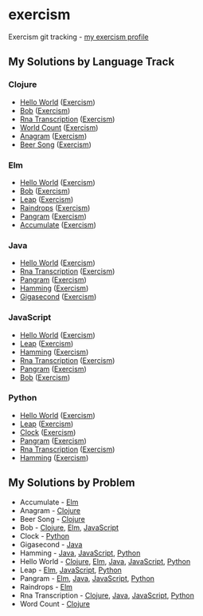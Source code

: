 # exercism
Exercism git tracking - [my exercism profile](http://exercism.io/BenBarrett89)

## My Solutions by Language Track
### Clojure
* [Hello World](clojure/hello-world/src/hello_world.clj) ([Exercism](http://exercism.io/exercises/cbe604c4c8df412199c841b99ebb8f57))
* [Bob](clojure/bob/src/bob.clj) ([Exercism](http://exercism.io/exercises/95763522a7444d5eb85e44a7b8024d47))
* [Rna Transcription](clojure/rna-transcription/src/rna_transcription.clj) ([Exercism](http://exercism.io/exercises/9e5b7cda40a64706b3955010656e9fd5))
* [World Count](clojure/word-count/src/word_count.clj) ([Exercism](http://exercism.io/exercises/ac3ea3998402499e805f3bd596744a8a))
* [Anagram](clojure/anagram/src/anagram.clj) ([Exercism](http://exercism.io/exercises/27ac515367854e1288ce89478a953fa6))
* [Beer Song](clojure/beer-song/src/beer_song.clj) ([Exercism](http://exercism.io/exercises/dd13bd4ce5c2441081707a16cab9a50a))

### Elm
* [Hello World](elm/hello-world/HelloWorld.elm) ([Exercism](http://exercism.io/exercises/3b16987ed0534b03806bab79a63852ad))
* [Bob](elm/bob/Bob.elm) ([Exercism](http://exercism.io/exercises/c466ee95a2884161930a76e4af22336d))
* [Leap](elm/leap/Leap.elm) ([Exercism](http://exercism.io/exercises/71bb2c4e44d04e1caacf0314393b89ff))
* [Raindrops](elm/raindrops/Raindrops.elm) ([Exercism](http://exercism.io/exercises/2b17e97f826e4365b3d09131c0e9f27f))
* [Pangram](elm/pangram/Pangram.elm) ([Exercism](http://exercism.io/exercises/31665d4a97244735b15cfda757c634a0))
* [Accumulate](elm/accumulate/Accumulate.elm) ([Exercism](http://exercism.io/exercises/8298f3c8727c468cafc75a64caa0e08d))

### Java
* [Hello World](java/hello-world/src/main/java/HelloWorld.java) ([Exercism](http://exercism.io/exercises/79f7f96b14c54c77bf30865227d6cdcc))
* [Rna Transcription](java/rna-transcription/src/main/java/RnaTranscription.java) ([Exercism](http://exercism.io/exercises/f4d4e13412b546fb9cdcf74dccee1525))
* [Pangram](java/pangram/src/main/java/PangramChecker.java) ([Exercism](http://exercism.io/exercises/1b1ab0294c224720b1a60346ad6085bf))
* [Hamming](java/hamming/src/main/java/Hamming.java) ([Exercism](http://exercism.io/exercises/93470d47782a4b20a0d13b1d57326dac))
* [Gigasecond](java/gigasecond/src/main/java/Gigasecond.java) ([Exercism](http://exercism.io/exercises/e04df0e5236a436d948ee61defab9f50))

### JavaScript
* [Hello World](javascript/hello-world/hello-world.js) ([Exercism](http://exercism.io/exercises/de474fb30de443e6a9d202aea8c94e1c))
* [Leap](javascript/leap/leap.js) ([Exercism](http://exercism.io/exercises/4332c588afd344eaa8dabc08be4fd680))
* [Hamming](javascript/hamming/hamming.js) ([Exercism](http://exercism.io/exercises/4a3712a13679495799a5b996ead037a2))
* [Rna Transcription](javascript/rna-transcription/rna-transcription.js) ([Exercism](http://exercism.io/exercises/f99f2f7b60d140f38d34c76a4def397f))
* [Pangram](javascript/pangram/pangram.js) ([Exercism](http://exercism.io/exercises/40b460ef15854b21a9196fa54da093ec))
* [Bob](javascript/bob/bob.js) ([Exercism](http://exercism.io/exercises/9ef2cfebeea247018c5bdaa2b48d69d7))

### Python
* [Hello World](python/hello-world/hello_world.py) ([Exercism](http://exercism.io/exercises/c57b211450fd4cfc995a6eac88e6457f))
* [Leap](python/leap/leap.py) ([Exercism](http://exercism.io/exercises/8b825ac53c3748f8955f4c857487250e))
* [Clock](python/clock/clock.py) ([Exercism](http://exercism.io/exercises/08602384a12a4e67bf9a323eb4fc1b3c))
* [Pangram](python/pangram/pangram.py) ([Exercism](http://exercism.io/exercises/2598fecd951a4e2e921a608ad9401a42))
* [Rna Transcription](python/rna-transcription/rna_transcription.py) ([Exercism](http://exercism.io/exercises/b3891856596d437790f4c25f3668179c))
* [Hamming](python/hamming/hamming.py) ([Exercism](http://exercism.io/exercises/028563f46a1041e6acacb58da32a4646))

## My Solutions by Problem
* Accumulate - [Elm](elm/accumulate/Accumulate.elm)
* Anagram - [Clojure](clojure/anagram/src/anagram.clj)
* Beer Song - [Clojure](clojure/beer-song/src/beer_song.clj)
* Bob - [Clojure](clojure/bob/src/bob.clj), [Elm](elm/bob/Bob.elm), [JavaScript](javascript/bob/bob.js)
* Clock - [Python](python/clock/clock.py)
* Gigasecond - [Java](java/gigasecond/src/main/java/Gigasecond.java)
* Hamming - [Java](java/hamming/src/main/java/Hamming.java), [JavaScript](javascript/hamming/hamming.js), [Python](python/hamming/hamming.py)
* Hello World - [Clojure](clojure/hello-world/src/hello_world.clj), [Elm](elm/hello-world/HelloWorld.elm), [Java](java/hello-world/src/main/java/HelloWorld.java), [JavaScript](javascript/hello-world/hello-world.js), [Python](python/hello-world/hello_world.py)
* Leap - [Elm](elm/leap/Leap.elm), [JavaScript](javascript/leap/leap.js), [Python](python/leap/leap.py)
* Pangram - [Elm](elm/pangram/Pangram.elm), [Java](java/pangram/src/main/java/PangramChecker.java), [JavaScript](javascript/pangram/pangram.js), [Python](python/pangram/pangram.py)
* Raindrops - [Elm](elm/raindrops/Raindrops.elm)
* Rna Transcription - [Clojure](clojure/rna-transcription/src/rna_transcription.clj), [Java](java/rna-transcription/src/main/java/RnaTranscription.java), [JavaScript](javascript/rna-transcription/rna-transcription.js), [Python](python/rna-transcription/rna_transcription.py)
* Word Count - [Clojure](clojure/word-count/src/word_count.clj)
